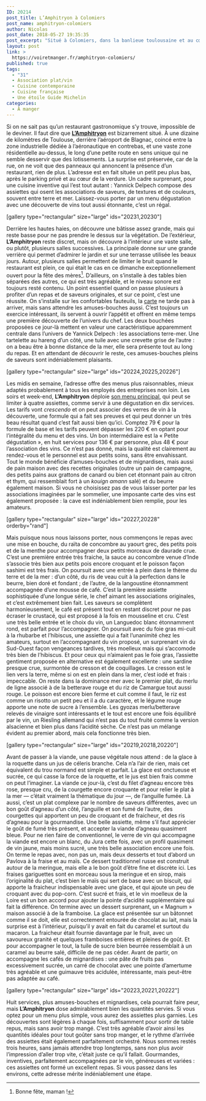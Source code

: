```yaml
---
ID: 20214
post_title: L’Amphitryon à Colomiers
post_name: amphitryon-colomiers
author: Nicolas
post_date: 2018-05-27 19:35:35
post_excerpt: "Situé à Colomiers, dans la banlieue toulousaine et au cœur de l'industrie aéronautique, L'Amphitryon propose une cuisine inventive et généreuse, originale et gourmande. Laissez-vous porter par ses menus de dégustation parfaitement calibrés et idéalement accompagnés de verres de vin. Mérite le détour !"
layout: post
link: >
  https://voiretmanger.fr/amphitryon-colomiers/
published: true
tags:
  - "31"
  - Association plat/vin
  - Cuisine contemporaine
  - Cuisine française
  - Une étoile Guide Michelin
categories:
  - À manger
---
```

Si on ne sait pas qu’un restaurant gastronomique s’y trouve, impossible de le deviner. Il faut dire que [**L’Amphitryon**](http://www.lamphitryon.com) est bizarrement situé. À une dizaine de kilomètres de Toulouse, derrière l’aéroport de Blagnac, coincé entre la zone industrielle dédiée à l’aéronautique en contrebas, et une vaste zone résidentielle au-dessus, le long d’une petite route en sens unique qui ne semble desservir que des lotissements. La surprise est préservée, car de la rue, on ne voit que des panneaux qui annoncent la présence d’un restaurant, rien de plus. L’adresse est en fait située un petit peu plus bas, après le parking privé et au cœur de la verdure. Un cadre surprenant, pour une cuisine inventive qui l’est tout autant : Yannick Delpech compose des assiettes qui osent les associations de saveurs, de textures et de couleurs, souvent entre terre et mer. Laissez-vous porter par un menu dégustation avec une découverte de vins tout aussi étonnante, c’est un régal. 

[gallery type="rectangular" size="large" ids="20231,20230"]

Derrière les hautes haies, on découvre une bâtisse assez grande, mais qui reste basse pour ne pas prendre le dessus sur la végétation. De l’extérieur, **L’Amphitryon** reste discret, mais on découvre à l’intérieur une vaste salle, ou plutôt, plusieurs salles successives. La principale donne sur une grande verrière qui permet d’admirer le jardin et sur une terrasse utilisée les beaux jours. Autour, plusieurs salles permettent de limiter le bruit quand le restaurant est plein, ce qui était le cas en ce dimanche exceptionnellement ouvert pour la fête des mères[^1]. D’ailleurs, on s’installe à des tables bien séparées des autres, ce qui est très agréable, et le niveau sonore est toujours resté contenu. Un point essentiel quand on passe plusieurs à profiter d’un repas et de saveurs originales, et sur ce point, c’est une réussite. On s’installe sur les confortables fauteuils, la [carte](https://voiretmanger.fr/wp-content/uploads/2018/05/amphitryon-menu.pdf) ne tarde pas à arriver, mais sans attendre les amuses-bouches aussi. C’est toujours un exercice intéressant, ils servent à ouvrir l’appétit et offrent en même temps une première découverte de l’univers du chef. Les deux bouchées proposées ce jour-là mettent en valeur une caractéristique apparemment centrale dans l’univers de Yannick Delpech : les associations terre-mer. Une tartelette au hareng d’un côté, une tuile avec une crevette grise de l’autre : on a beau être à bonne distance de la mer, elle sera présente tout au long du repas. Et en attendant de découvrir le reste, ces amuses-bouches pleins de saveurs sont indéniablement plaisants.

[gallery type="rectangular" size="large" ids="20224,20225,20226"]

Les midis en semaine, l’adresse offre des menus plus raisonnables, mieux adaptés probablement à tous les employés des entreprises non loin. Les soirs et week-end, **L’Amphitryon** déploie [son menu principal](https://voiretmanger.fr/wp-content/uploads/2018/05/amphitryon-menu.pdf), qui peut se limiter à quatre assiettes, comme servir à une dégustation en dix services. Les tarifs vont *crescendo* et on peut associer des verres de vin à la découverte, une formule qui a fait ses preuves et qui peut donner un très beau résultat quand c’est fait aussi bien qu’ici. Comptez 79 € pour la formule de base et les tarifs peuvent dépasser les 220 € en optant pour l’intégralité du menu et des vins. Un bon intermédiaire est la « Petite dégustation », en huit services pour 136 € par personne, plus 48 € pour l’association des vins. Ce n’est pas donné, mais la qualité est clairement au rendez-vous et le personnel est aux petits soins, sans être envahissant. Tout le monde bénéficie d’amuses-bouches et de mignardises, mais aussi de pain maison avec des recettes originales (outre un pain de campagne, des petits pains aux grattons de canard ou bien cet étonnant pain au citron et thym, qui ressemblait fort à un *kouign amann* salé) et du beurre également maison. Si vous ne choisissez pas de vous laisser porter par les associations imaginées par le sommelier, une imposante carte des vins est également proposée : la cave est indéniablement bien remplie, pour les amateurs. 

[gallery type="rectangular" size="large" ids="20227,20228" orderby="rand"]

Mais puisque nous nous laissons porter, nous commençons le repas avec une mise en bouche, du raïta de concombre au yaourt grec, des petits pois et de la menthe pour accompagner deux petits morceaux de daurade crue. C’est une première entrée très fraiche, la sauce au concombre venue d’Inde s’associe très bien aux petits pois encore croquant et le poisson façon sashimi est très frais. On poursuit avec une entrée à plein dans le thème du terre et de la mer : d’un côté, du ris de veau cuit à la perfection dans le beurre, bien doré et fondant ; de l’autre, de la langoustine étonnamment accompagnée d’une mousse de café. C’est la première assiette sophistiquée d’une longue série, le chef aimant les associations originales, et c’est extrêmement bien fait. Les saveurs se complètent harmonieusement, le café est présent tout en restant discret pour ne pas écraser le crustacé, qui est proposé à la fois en mousseline et cru. C’est une très belle entrée et le choix du vin, un Languedoc blanc étonnamment rond, est parfait pour l’accompagner. On poursuit avec du foie gras mi-cuit à la rhubarbe et l’hibiscus, une assiette qui a fait l’unanimité chez les amateurs, surtout en l’accompagnant du vin proposé, un surprenant vin du Sud-Ouest façon vengeances tardives, très moelleux mais qui s’accomode très bien de l’hibiscus. Et pour ceux qui n’aimaient pas le foie gras, l’assiette gentiment proposée en alternative est également excellente : une sardine presque crue, surmontée de cresson et de coquillages. Le cresson est le lien vers la terre, même si on est en plein dans la mer, c’est iodé et frais : impeccable. On reste dans la dominance mer avec le premier plat, du merlu de ligne associé à de la betterave rouge et du riz de Camargue tout aussi rouge. Le poisson est encore bien ferme et cuit comme il faut, le riz est comme un risotto un petit peu et il a du caractère, et le légume rouge apporte une note de sucre à l’ensemble. Les gyozas merlu/betterave relevés de vinaigre sont intéressants et le tout est encore une fois équilibré par le vin, un Riesling allemand qui n’est pas du tout fruité comme la version alsacienne et bien plus dans l’acidité sèche. Ce n’est pas un mélange évident au premier abord, mais cela fonctionne très bien.

[gallery type="rectangular" size="large" ids="20219,20218,20220"]

Avant de passer à la viande, une pause végétale nous attend : de la glace à la roquette dans un jus de céleris branche. Cela n’a l’air de rien, mais cet équivalent du trou normand est simple et parfait. La glace est onctueuse et sucrée, ce qui casse la force de la roquette, et le jus est bien frais comme on peut l’imaginer. La viande ce jour-là, c’est du filet d’agneau encore très rose, presque cru, de la courgette encore croquante et pour relier le plat à la mer — c’était vraiment la thématique du jour —, de l’anguille fumée. Là aussi, c’est un plat complexe par le nombre de saveurs différentes, avec un bon goût d’agneau d’un côté, l’anguille et son fumé de l’autre, des courgettes qui apportent un peu de croquant et de fraicheur, et des ris d’agneau pour la gourmandise. Une belle assiette, même s’il faut apprécier le goût de fumé très présent, et accepter la viande d’agneau quasiment bleue. Pour ne rien faire de conventionnel, le verre de vin qui accompagne la viande est encore un blanc, du Jura cette fois, avec un profil quasiment de vin jaune, mais moins sucré, une très belle association encore une fois. On terme le repas avec, non pas un, mais deux desserts et tout d’abord un Pavlova à la fraise et au maïs. Ce dessert traditionnel russe est construit autour de la meringue, mais elle a le bon goût d’être fine et discrète ici. Les fraises gariguettes sont en morceau sous la meringue et en sirop, mais l’originalité du plat, c’est bien le maïs qui sert de base avec un biscuit, qui apporte la fraicheur indispensable avec une glace, et qui ajoute un peu de croquant avec du pop-corn. C’est sucré et frais, et le vin moelleux de la Loire est un bon accord pour ajouter la pointe d’acidité supplémentaire qui fait la différence. On termine avec un dessert surprenant, un « Magnum » maison associé à de la framboise. La glace est présentée sur un bâtonnet comme il se doit, elle est correctement entourée de chocolat au lait, mais la surprise est à l’intérieur, puisqu’il y avait en fait du caramel et surtout du macaron. La fraicheur était fournie davantage par le fruit, avec un savoureux granité et quelques framboises entières et pleines de goût. Et pour accompagner le tout, la tuile de sucre bien beurrée ressemblait à un caramel au beurre salé, difficile de ne pas céder. Avant de partir, on accompagne les cafés de mignardises : une pâte de fruits pas excessivement sucrée, un carré de chocolat avec une pointe d’amertume très agréable et une guimauve très acidulée, intéressante, mais peut-être pas adaptée au café. 

[gallery type="rectangular" size="large" ids="20223,20221,20222"]

Huit services, plus amuses-bouches et mignardises, cela pourrait faire peur, mais **L’Amphitryon** dose admirablement bien les quantités servies. Si vous optez pour un menu plus simple, vous aurez des assiettes plus garnies. Les découvertes sont légères à chaque fois, suffisamment pour sortir de table repus, mais sans avoir trop mangé. C’est très agréable d’avoir ainsi les quantités idéales pour tout goûter sans trop manger, et le rythme d’arrivée des assiettes était également parfaitement orchestré. Nous sommes restés trois heures, sans jamais attendre trop longtemps, sans non plus avoir l’impression d’aller trop vite, c’était juste ce qu’il fallait. Gourmandes, inventives, parfaitement accompagnées par le vin, généreuses et variées : ces assiettes ont formé un excellent repas. Si vous passez dans les environs, cette adresse mérite indéniablement une étape. 

[^1]: Bonne fête, maman !